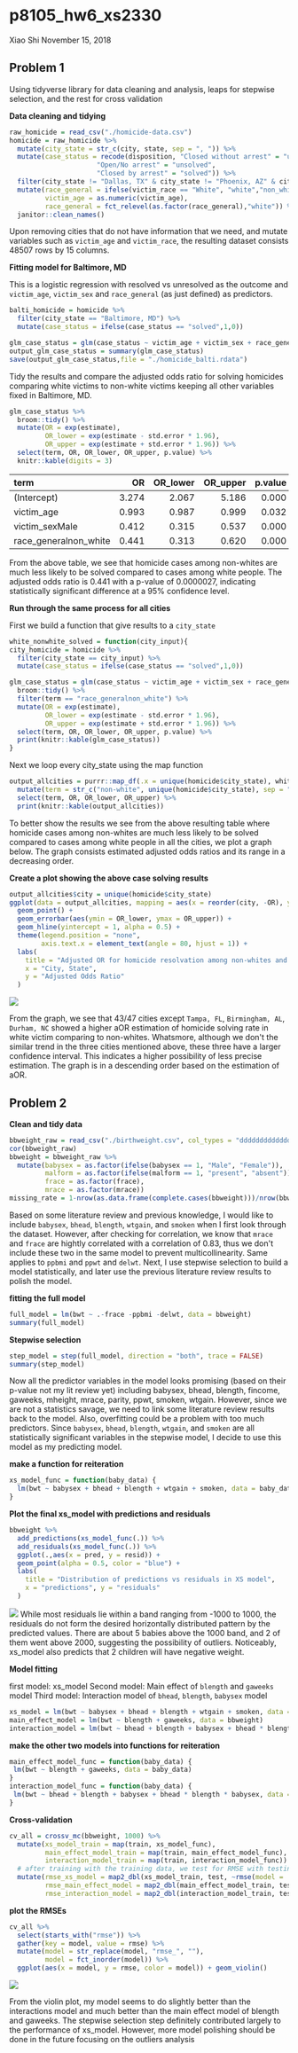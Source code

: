 p8105\_hw6\_xs2330
================
Xiao Shi
November 15, 2018

Problem 1
---------

Using tidyverse library for data cleaning and analysis, leaps for stepwise selection, and the rest for cross validation

**Data cleaning and tidying**

``` r
raw_homicide = read_csv("./homicide-data.csv") 
homicide = raw_homicide %>%
  mutate(city_state = str_c(city, state, sep = ", ")) %>%
  mutate(case_status = recode(disposition, "Closed without arrest" = "unsolved", 
                      "Open/No arrest" = "unsolved",
                      "Closed by arrest" = "solved")) %>%
  filter(city_state != "Dallas, TX" & city_state != "Phoenix, AZ" & city_state != "Kansas City, MO" & city_state != "Tulsa, AL") %>%
  mutate(race_general = ifelse(victim_race == "White", "white","non_white"),
         victim_age = as.numeric(victim_age),
         race_general = fct_relevel(as.factor(race_general),"white")) %>%
  janitor::clean_names()
```

Upon removing cities that do not have information that we need, and mutate variables such as `victim_age` and `victim_race`, the resulting dataset consists 48507 rows by 15 columns.

**Fitting model for Baltimore, MD**

This is a logistic regression with resolved vs unresolved as the outcome and `victim_age`, `victim_sex` and `race_general` (as just defined) as predictors.

``` r
balti_homicide = homicide %>%
  filter(city_state == "Baltimore, MD") %>%
  mutate(case_status = ifelse(case_status == "solved",1,0))

glm_case_status = glm(case_status ~ victim_age + victim_sex + race_general, data = balti_homicide, family = binomial())
output_glm_case_status = summary(glm_case_status)
save(output_glm_case_status,file = "./homicide_balti.rdata")
```

Tidy the results and compare the adjusted odds ratio for solving homicides comparing white victims to non-white victims keeping all other variables fixed in Baltimore, MD.

``` r
glm_case_status %>% 
  broom::tidy() %>% 
  mutate(OR = exp(estimate),
         OR_lower = exp(estimate - std.error * 1.96),
         OR_upper = exp(estimate + std.error * 1.96)) %>%
  select(term, OR, OR_lower, OR_upper, p.value) %>% 
  knitr::kable(digits = 3)
```

| term                    |     OR|  OR\_lower|  OR\_upper|  p.value|
|:------------------------|------:|----------:|----------:|--------:|
| (Intercept)             |  3.274|      2.067|      5.186|    0.000|
| victim\_age             |  0.993|      0.987|      0.999|    0.032|
| victim\_sexMale         |  0.412|      0.315|      0.537|    0.000|
| race\_generalnon\_white |  0.441|      0.313|      0.620|    0.000|

From the above table, we see that homicide cases among non-whites are much less likely to be solved compared to cases among white people. The adjusted odds ratio is 0.441 with a p-value of 0.0000027, indicating statistically significant difference at a 95% confidence level.

**Run through the same process for all cities**

First we build a function that give results to a `city_state`

``` r
white_nonwhite_solved = function(city_input){
city_homicide = homicide %>%
  filter(city_state == city_input) %>%
  mutate(case_status = ifelse(case_status == "solved",1,0))

glm_case_status = glm(case_status ~ victim_age + victim_sex + race_general, data = city_homicide, family = binomial()) %>%
  broom::tidy() %>% 
  filter(term == "race_generalnon_white") %>%
  mutate(OR = exp(estimate),
         OR_lower = exp(estimate - std.error * 1.96),
         OR_upper = exp(estimate + std.error * 1.96)) %>%
  select(term, OR, OR_lower, OR_upper, p.value) %>% 
  print(knitr::kable(glm_case_status))
}
```

Next we loop every city\_state using the map function

``` r
output_allcities = purrr::map_df(.x = unique(homicide$city_state), white_nonwhite_solved) %>%
  mutate(term = str_c("non-white", unique(homicide$city_state), sep = " in ")) %>%
  select(term, OR, OR_lower, OR_upper) %>%
  print(knitr::kable(output_allcities))
```

To better show the results we see from the above resulting table where homicide cases among non-whites are much less likely to be solved compared to cases among white people in all the cities, we plot a graph below. The graph consists estimated adjusted odds ratios and its range in a decreasing order.

**Create a plot showing the above case solving results**

``` r
output_allcities$city = unique(homicide$city_state)
ggplot(data = output_allcities, mapping = aes(x = reorder(city, -OR), y = OR, color = reorder(city, -OR))) +
  geom_point() +
  geom_errorbar(aes(ymin = OR_lower, ymax = OR_upper)) +
  geom_hline(yintercept = 1, alpha = 0.5) +
  theme(legend.position = "none", 
        axis.text.x = element_text(angle = 80, hjust = 1)) +
  labs(
    title = "Adjusted OR for homicide resolvation among non-whites and whites by city",
    x = "City, State",
    y = "Adjusted Odds Ratio"
  )
```

![](p8105_hw6_xs2330_files/figure-markdown_github/unnamed-chunk-6-1.png)

From the graph, we see that 43/47 cities except `Tampa, FL`, `Birmingham, AL`, `Durham, NC` showed a higher aOR estimation of homicide solving rate in white victim comparing to non-whites. Whatsmore, although we don't the similar trend in the three cities mentioned above, these three have a larger confidence interval. This indicates a higher possibility of less precise estimation. The graph is in a descending order based on the estimation of aOR.

Problem 2
---------

**Clean and tidy data**

``` r
bbweight_raw = read_csv("./birthweight.csv", col_types = "dddddddddddddddddddd") 
cor(bbweight_raw)
bbweight = bbweight_raw %>%
  mutate(babysex = as.factor(ifelse(babysex == 1, "Male", "Female")),
         malform = as.factor(ifelse(malform == 1, "present", "absent")),
         frace = as.factor(frace),
         mrace = as.factor(mrace))
missing_rate = 1-nrow(as.data.frame(complete.cases(bbweight)))/nrow(bbweight)
```

Based on some literature review and previous knowledge, I would like to include `babysex`, `bhead`, `blength`, `wtgain`, and `smoken` when I first look through the dataset. However, after checking for correlation, we know that `mrace` and `frace` are hightly correlated with a correlation of 0.83, thus we don't include these two in the same model to prevent multicollinearity. Same applies to `ppbmi` and `ppwt` and `delwt`. Next, I use stepwise selection to build a model statistically, and later use the previous literature review results to polish the model.

**fitting the full model**

``` r
full_model = lm(bwt ~ .-frace -ppbmi -delwt, data = bbweight)
summary(full_model)
```

**Stepwise selection**

``` r
step_model = step(full_model, direction = "both", trace = FALSE)
summary(step_model)
```

Now all the predictor variables in the model looks promising (based on their p-value not my lit review yet) including babysex, bhead, blength, fincome, gaweeks, mheight, mrace, parity, ppwt, smoken, wtgain. However, since we are not a statistics savage, we need to link some literature review results back to the model. Also, overfitting could be a problem with too much predictors. Since `babysex`, `bhead`, `blength`, `wtgain`, and `smoken` are all statistically significant variables in the stepwise model, I decide to use this model as my predicting model.

**make a function for reiteration**

``` r
xs_model_func = function(baby_data) {
  lm(bwt ~ babysex + bhead + blength + wtgain + smoken, data = baby_data)
}
```

**Plot the final xs\_model with predictions and residuals**

``` r
bbweight %>%
  add_predictions(xs_model_func(.)) %>%
  add_residuals(xs_model_func(.)) %>%
  ggplot(.,aes(x = pred, y = resid)) +
  geom_point(alpha = 0.5, color = "blue") +
  labs(
    title = "Distribution of predictions vs residuals in XS model",
    x = "predictions", y = "residuals"
  )
```

![](p8105_hw6_xs2330_files/figure-markdown_github/unnamed-chunk-11-1.png) While most residuals lie within a band ranging from -1000 to 1000, the residuals do not form the desired horizontally distributed pattern by the predicted values. There are about 5 babies above the 1000 band, and 2 of them went above 2000, suggesting the possibility of outliers. Noticeably, xs\_model also predicts that 2 children will have negative weight.

**Model fitting**

first model: xs\_model Second model: Main effect of `blength` and `gaweeks` model Third model: Interaction model of `bhead`, `blength`, `babysex` model

``` r
xs_model = lm(bwt ~ babysex + bhead + blength + wtgain + smoken, data = bbweight)
main_effect_model = lm(bwt ~ blength + gaweeks, data = bbweight)
interaction_model = lm(bwt ~ bhead + blength + babysex + bhead * blength * babysex, data = bbweight)
```

**make the other two models into functions for reiteration**

``` r
main_effect_model_func = function(baby_data) {
 lm(bwt ~ blength + gaweeks, data = baby_data)
}
interaction_model_func = function(baby_data) {
 lm(bwt ~ bhead + blength + babysex + bhead * blength * babysex, data = baby_data)
}
```

**Cross-validation**

``` r
cv_all = crossv_mc(bbweight, 1000) %>%
  mutate(xs_model_train = map(train, xs_model_func),
         main_effect_model_train = map(train, main_effect_model_func),
         interaction_model_train = map(train, interaction_model_func)) %>%
  # after training with the training data, we test for RMSE with testing data
  mutate(rmse_xs_model = map2_dbl(xs_model_train, test, ~rmse(model = .x, data = .y)),
         rmse_main_effect_model = map2_dbl(main_effect_model_train, test, ~rmse(model = .x, data = .y)),
         rmse_interaction_model = map2_dbl(interaction_model_train, test, ~rmse(model = .x, data = .y)))
```

**plot the RMSEs**

``` r
cv_all %>% 
  select(starts_with("rmse")) %>% 
  gather(key = model, value = rmse) %>% 
  mutate(model = str_replace(model, "rmse_", ""),
         model = fct_inorder(model)) %>% 
  ggplot(aes(x = model, y = rmse, color = model)) + geom_violin()
```

![](p8105_hw6_xs2330_files/figure-markdown_github/unnamed-chunk-15-1.png)

From the violin plot, my model seems to do slightly better than the interactions model and much better than the main effect model of blength and gaweeks. The stepwise selection step definitely contributed largely to the performance of xs\_model. However, more model polishing should be done in the future focusing on the outliers analysis
